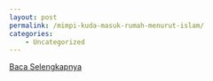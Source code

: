 ```yaml
---
layout: post
permalink: /mimpi-kuda-masuk-rumah-menurut-islam/
categories:
    - Uncategorized
---
```


[Baca Selengkapnya](/08)